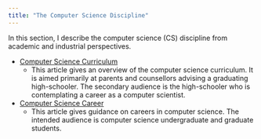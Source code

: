 ```yaml
---
title: "The Computer Science Discipline"
---
```


In this section, I describe the computer science (CS) discipline from academic and industrial perspectives.

- [Computer Science Curriculum](CS/Curriculum.md)
  - This article gives an overview of the computer science curriculum. It is aimed primarily at parents and counsellors advising a graduating high-schooler. The secondary audience is the high-schooler who is contemplating a career as a computer scientist.
- [Computer Science Career](CS/Career.md)
  - This article gives guidance on careers in computer science. The intended audience is computer science undergraduate and graduate students.